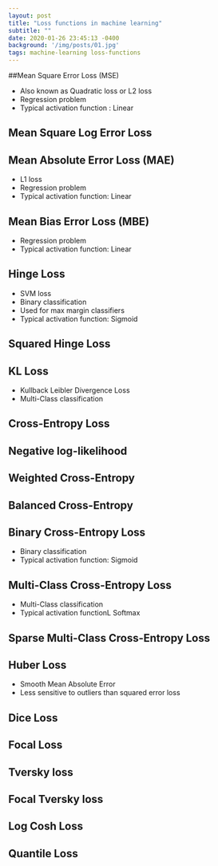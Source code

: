 ```yaml
---
layout: post
title: "Loss functions in machine learning"
subtitle: ""
date: 2020-01-26 23:45:13 -0400
background: '/img/posts/01.jpg'
tags: machine-learning loss-functions
---
```


##Mean Square Error Loss (MSE)

- Also known as Quadratic loss or L2 loss
- Regression problem
- Typical activation function : Linear

## Mean Square Log Error Loss

## Mean Absolute Error Loss (MAE)

- L1 loss
- Regression problem
- Typical activation function: Linear

## Mean Bias Error Loss (MBE)

- Regression problem
- Typical activation function: Linear

## Hinge Loss

- SVM loss
- Binary classification
- Used for max margin classifiers
- Typical activation function: Sigmoid

## Squared Hinge Loss

## KL Loss
- Kullback Leibler Divergence Loss
- Multi-Class classification

## Cross-Entropy Loss

## Negative log-likelihood

## Weighted Cross-Entropy

## Balanced Cross-Entropy

## Binary Cross-Entropy Loss

- Binary classification
- Typical activation function: Sigmoid

## Multi-Class Cross-Entropy Loss

- Multi-Class classification
- Typical activation functionL Softmax
## Sparse Multi-Class Cross-Entropy Loss

## Huber Loss

- Smooth Mean Absolute Error
- Less sensitive to outliers than squared error loss

## Dice Loss

## Focal Loss

## Tversky loss

## Focal Tversky loss

## Log Cosh Loss

## Quantile Loss




